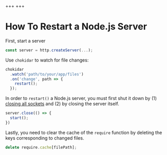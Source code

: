 +++
+++

# How To Restart a Node.js Server

First, start a server

```js
const server = http.createServer(...);
```

Use `chokidar` to watch for file changes:

```js
chokidar
  .watch('path/to/your/app/files')
  .on('change', path => {
    restart();
  });
```

In order to `restart()` a Node.js server, you must first shut it down by (1) [closing all sockets](@/programming/nodejs/howtos/howto-shutdown-nodejs-server.md) and (2) by closing the server itself.

```js
server.close(() => {
  start();
})
```

Lastly, you need to clear the cache of the `require` function by deleting the keys corresponding to changed files.

```js
delete require.cache[filePath];
```

